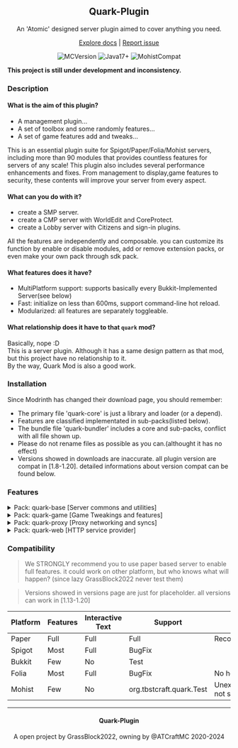 <!--
**Important Information:**

**Due to the lead developer (GrassBlock2022) needing to start preparing for the high school academic proficiency exams arranged by the Chinese Ministry of Education starting from September 2, 2024, there will be no key(huge) updates to this project for the next 1-2 years. This project will be active after 2026/6/10**
-->

<div align="center" id="readme-top">

<h2 align="center">Quark-Plugin</h2>

An 'Atomic' designed server plugin aimed to cover anything you need.

[Explore docs](https://wiki.atforever.world/quark/) | [Report issue](https://github.com/Grass-block/Quark-Plugin/issues)

![MCVersion](https://img.shields.io/badge/minecraft-1.17.1_--_1.20.4-3366CC?style=for-the-badge&logoColor=blue&labelColor=29355F)
![Java17+](https://img.shields.io/badge/java-17+-009B98?style=for-the-badge&logoColor=blue&labelColor=29355F)
![MohistCompat](https://img.shields.io/badge/Mohist-Compatible-AD3333?style=for-the-badge&logoColor=blue&labelColor=29355F)

</div>

**This project is still under development and inconsistency.**

### Description

#### What is the aim of this plugin?

- A management plugin...
- A set of toolbox and some randomly features...
- A set of game features add and tweaks...

This is an essential plugin suite for Spigot/Paper/Folia/Mohist servers, 
including more than 90 modules that provides countless features for servers of any scale!
This plugin also includes several performance enhancements and fixes.
From management to display,game features to security, 
these contents will improve your server from every aspect.

#### What can you do with it?

- create a SMP server.
- create a CMP server with WorldEdit and CoreProtect.
- create a Lobby server with Citizens and sign-in plugins.

All the features are independently and composable.
you can customize its function by enable or disable modules,
add or remove extension packs,
or even make your own pack through sdk pack. 

#### What features does it have?

- MultiPlatform support: supports basically every Bukkit-Implemented Server(see below)
- Fast: initialize on less than 600ms, support command-line hot reload.
- Modularized: all features are separately toggleable.

#### What relationship does it have to that `quark` mod?

Basically, nope :D<br/>
This is a server plugin. Although it has a same design pattern as that mod,
but this project have no relationship to it.<br>
By the way, Quark Mod is also a good work.


### Installation

Since Modrinth has changed their download page, you should remember:

- The primary file 'quark-core' is just a library and loader (or a depend).
- Features are classified implementated in sub-packs(listed below).
- The bundle file 'quark-bundler' includes a core and sub-packs, conflict with all file shown up.
- Please do not rename files as possible as you can.(althought it has no effect)
- Versions showed in downloads are inaccurate. all plugin version are compat in [1.8-1.20]. detailed informations about version compat can be found below.


### Features

<details>
<summary>Pack: quark-base [Server commons and utilities]</summary>

#### Chat `quark-chat`

- ChatAt: enables you to use @someone in chatline
- ChatComponent: allows user to custom their text to minecraft rich text in chatline and signs.
- ChatFilter: use RegExp to filter some bad words.
- ChatGPT[Experimental]: chat with ChatGPT and NewBing with no context.
- ChatMute: mute someone from sending any message.
- ChatReport: replace Mojang's chat report system.
- Hitokoto: send a daily random message using hitokoto lib api.
- Mail: send message to someone whatever he/she is online or not.
- NPCChat: simulate a conversation as npc.
- SelfMessage: a command utility to send message to yourself.

#### Display `quark-display`

- BossbarAnnouncement: display custom information via bossbar.
- ChatAnnounce: send announcements,preset tips and hints in chat.
- ChatFormat: customize your chat format.
- CustomBanMessage: customize ban message format.
- CustomKickMessage: customize kick message format.
- CustomMotd: customize server MOTD message and icon.
- CustomScoreboard: display custom information via scoreboard.
- JoinQuitMessage: custom join-quit game message(available for waterfall proxy)
- PlayerNameHeader: give player a displayed rank as a prefix of he/she's display name.
- TabMenu: customize your tab menu display.
- WelcomeMessage: send a message to a player which he/she join server in first time.
- WorldEditSelectionRenderer: render your WorldEdit session.

#### Management `quark-management`

- AdvancedBan: customize ban time and reason,broadcast when a player is banned.
- AdvancedPluginCommand: allows /plugins to load,reload,enable,disable plugins.
- KickOnReload: kick all player when server reload.
- Maintenance: provides a mantenance mode which only allows op to join.
- StopConfirm: same as confirm requirement when reload on paper server.

#### Security `quark-security`

- AdvancedPermissionControl: create more permissions(modify world etc.)
- ExplosionDefender: defend explosions from destroying world.
- IPDefender: check your IP address location and warn on change.
- ItemDefender: warn or takeaway player's item on blacklist.
- PermissionManager: manage player's permission in groups and nodes.
- ProtectionArea: create protected area where non-op players cannot interact.
- WorldEditSectionSizeDefender: defend players from creating and operating on to-big WorldEdit selections.

#### Utilities `quark-utilities`

- BlockUpdateLocker: Lock all block updates in your world.
- Calculator: do simple calculating in chat line.
- CameraMovement: simulate player to a camera on a path.
- CommandFunction: easier way to create a sequence of commands and accept argument input.
- CommandTabFix: filter the tab options send to client base on their known input.
- ConsoleCommand: run command as console.
- CustomLogFormat[Deprecated]: custom your log format in console and log file.
- DynamicViewDistance: allow users to dynamically change their server view distance.
- ForceSprint: keep a player's sprinting status.
- ItemCommand: bind a command to an item where they could be executed through interacting that item.
- ItemCustomName: use a name template in server language file on item.
- PlayerPingCommand: query the player's ping using a command.
- PlayerPositionLock: lock a player's position.
- SurroundingRefresh: force re-send surrounding blocks to client to prevent ghost blocks.

#### Automatic `quark-automatic`

- GarbageCleaner: periodically clean dropped items in world.
- AutoSave: replace minecraft's auto save policy.
- VMGarbageCleaner: periodically call `System.gc()`method to clean JVM garbage.

</details>

<details>
<summary>Pack: quark-game [Game Tweakings and features]</summary>

#### Contents `quark-contents`

- CustomRecipe: add custom recipes using simple yml.
- Elevator: add an elevator block same as OpenBlocks mod.
- Hats: put anything on helmet slot using command.
- MinecartController: allow users to control their minecart.
- MusicPlayer: play MIDI as note block music.
- StairSeat: allows player to sit on stairs.
- TPA: teleport request.
- Waypoint: add public or private waypoints and warp between them.

#### Tweaks `quark-tweaks`

- CropClickHarvest: right click to automatically harvest a crop and replant it.
- DispenserBlockPlacer: allow dispenser to place blocks and use tools to break block.
- DoubleDoorSync: double doors will sync when open or close by player.
- FlySpeedModifier: allows player to fly in every mode if they have permission, modify their flyspeed.
- FreeCam: allow players to have a free camera.
- PortableShulkerBox: allow player to open shulker box on their hand.
- RealisticSleep: allow players to sleep everywhere, implementing SmoothSleep features.
- VeinMiner: chain-mine logs and ores.
</details>

<details>
<summary>Pack: quark-proxy [Proxy networking and syncs]</summary>

#### Lobby `quark-lobby` [Disabled]

- BackToSpawn: send player back to spawn everytime they join server.
- DefaultInventory: set player's inventory to preset inventory content.
- MapProtect: defend players from destroying lobby map.
- PlayerProtect: send player back when they go outside from world.

### ProxySupport `quark-proxysupport` (Need Proxy Network) (Not Recommended)

- BungeeConnectionProtect: verify bc/waterfall pointed to it is valid or not.
- ChatSync: broadcast chat message to all server.
- MCSMDynamicInstance: allow a server to start any mcsm instance.
- ProxyPing: add player-proxy ping to make the ping real.
- ServerStatementObserver: broadcast message when a server is online.
</details>

<details>
<summary>Pack: quark-web [HTTP service provider]</summary>

#### Web `quark-web` (Need HTTP Port) [Experimental]

- ServerQueries: enable server queries using HTTP api.
- AccountActivation: bind an E-mail to a player.

</details>

### Compatibility

> We STRONGLY recommend you to use paper based server to enable full features.
> it could work on other platform, but who knows what will happen? (since lazy GrassBlock2022 never test them)

> Versions showed in versions page are just for placeholder. all versions can work in [1.13-1.20]

| Platform | Features | Interactive Text | Support | Description                    |
|----------|----------|------------------|---------|--------------------------------|
| Paper    | Full     | Full             | Full    | Recommended                    |
| Spigot   | Most     | Full             | BugFix  |                                |
| Bukkit   | Few      | No               | Test    |                                |
| Folia    | Most     | Full             | BugFix  | No hot reload                  |
| Mohist   | Few      | No               | org.tbstcraft.quark.Test    | UnexpectedBlockChange not sync |

<hr/>
<div align="center">

#### Quark-Plugin
A open project by GrassBlock2022, owning by @ATCraftMC 2020-2024
</div>
